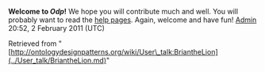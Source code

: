 __Welcome to _Odp_!__ We hope you will contribute much and well. 
You will probably want to read the [help pages](http://ontologydesignpatterns.org/wiki/Help:Contents "Help:Contents"). Again, welcome and have fun! [Admin](../User/ValentinaPresutti.md "User:ValentinaPresutti") 20:52, 2 February 2011 (UTC)





Retrieved from "[http://ontologydesignpatterns.org/wiki/User\_talk:BriantheLion](../User_talk/BriantheLion.md)"